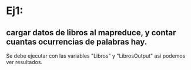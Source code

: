 # Ej1: 
## cargar datos de libros al mapreduce, y contar cuantas ocurrencias de palabras hay.
Se debe ejecutar con las variables "Libros" y "LibrosOutput" asì podemos ver resultados.